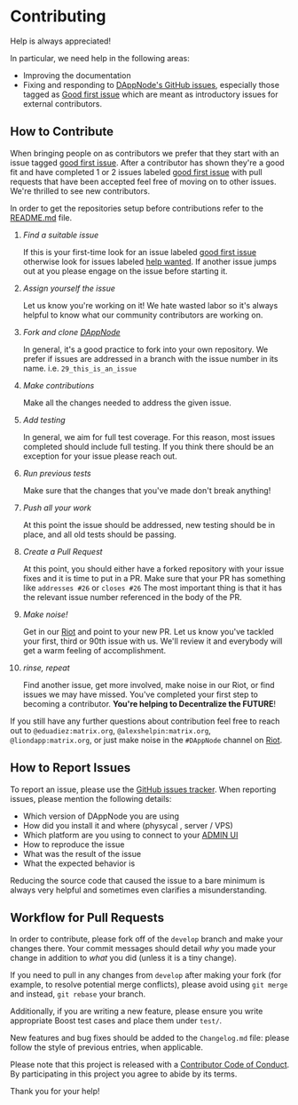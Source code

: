 # Contributing

Help is always appreciated!

In particular, we need help in the following areas:

- Improving the documentation
- Fixing and responding to [DAppNode's GitHub issues](https://github.com/dappnode/DAppNode/issues), especially those tagged as
  [Good first issue](https://github.com/dappnode/DAppNode/labels/Good%20first%20issue) which are
  meant as introductory issues for external contributors.

## How to Contribute

When bringing people on as contributors we prefer that they start with an issue tagged [good first issue](https://github.com/dappnode/DAppNode/labels/Good%20first%20issue). After a contributor has shown they're a good fit and have completed 1 or 2 issues labeled [good first issue](https://github.com/dappnode/DAppNode/labels/Good%20first%20issue) with pull requests that have been accepted feel free of moving on to other issues. We're thrilled to see new contributors.

In order to get the repositories setup before contributions refer to the [README.md](https://github.com/dappnode/DAppNode/raw/master/README.md) file.

1. _Find a suitable issue_

   If this is your first-time look for an issue labeled [good first issue](https://github.com/dappnode/DAppNode/labels/Good%20first%20issue) otherwise look for issues labeled [help wanted](https://github.com/dappnode/DAppNode/labels/help%20wanted). If another issue jumps out at you please engage on the issue before starting it.

2. _Assign yourself the issue_

   Let us know you're working on it! We hate wasted labor so it's always helpful to know what our community contributors are working on.

3. _Fork and clone [DAppNode](://github.com/dappnode/DAppNode)_

   In general, it's a good practice to fork into your own repository. We prefer if issues are addressed in a branch with the issue number in its name.
   i.e. `29_this_is_an_issue`

4. _Make contributions_

   Make all the changes needed to address the given issue.

5. _Add testing_

   In general, we aim for full test coverage. For this reason, most issues completed should include full testing. If you think there should be an exception for your issue please reach out.

6. _Run previous tests_

   Make sure that the changes that you've made don't break anything! 

7. _Push all your work_

   At this point the issue should be addressed, new testing should be in place, and all old tests should be passing.

8. _Create a Pull Request_

   At this point, you should either have a forked repository with your issue fixes and it is time to put in a PR. Make sure that your PR has something like `addresses #26` or `closes #26` The most important thing is that it has the relevant issue number referenced in the body of the PR.

9. _Make noise!_

   Get in our [Riot](https://riot.im/app/#/room/#dappnode:matrix.org) and point to your new PR. Let us know you've tackled your first, third or 90th issue with us. We'll review it and everybody will get a warm feeling of accomplishment.

10. _rinse, repeat_

    Find another issue, get more involved, make noise in our Riot, or find issues we may have missed. You've completed your first step to becoming a contributor. **You're helping to Decentralize the FUTURE**!

If you still have any further questions about contribution feel free to reach out to `@eduadiez:matrix.org`, `@alexshelpin:matrix.org`, `@liondapp:matrix.org`, or just make noise in the `#DAppNode` channel on [Riot](https://riot.im/app/#/room/#DAppNode:matrix.org).

## How to Report Issues

To report an issue, please use the
[GitHub issues tracker](https://github.com/dappnode/DAppNode/issues). When
reporting issues, please mention the following details:

- Which version of DAppNode you are using
- How did you install it and where (physycal , server / VPS)
- Which platform are you using to connect to your [ADMIN UI](http://my.dappnode)
- How to reproduce the issue
- What was the result of the issue
- What the expected behavior is

Reducing the source code that caused the issue to a bare minimum is always
very helpful and sometimes even clarifies a misunderstanding.

## Workflow for Pull Requests

In order to contribute, please fork off of the `develop` branch and make your
changes there. Your commit messages should detail _why_ you made your change
in addition to _what_ you did (unless it is a tiny change).

If you need to pull in any changes from `develop` after making your fork (for
example, to resolve potential merge conflicts), please avoid using `git merge`
and instead, `git rebase` your branch.

Additionally, if you are writing a new feature, please ensure you write appropriate
Boost test cases and place them under `test/`.

New features and bug fixes should be added to the `Changelog.md` file: please
follow the style of previous entries, when applicable.

Please note that this project is released with a [Contributor Code of Conduct](https://raw.githubusercontent.com/dappnode/DAppNode/master/CODE_OF_CONDUCT.md).
By participating in this project you agree to abide by its terms.

Thank you for your help!

